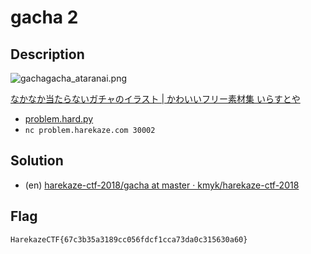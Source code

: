 # gacha 2

## Description

![gachagacha_ataranai.png](http://1.bp.blogspot.com/-CQ1BFBhBR5U/Vs1mVP0r6BI/AAAAAAAA4Io/8o5Gmw3kKPI/s800/gachagacha_ataranai.png)

[なかなか当たらないガチャのイラスト | かわいいフリー素材集 いらすとや](http://www.irasutoya.com/2016/02/blog-post_256.html)

- [problem.hard.py](attachments/problem.hard.py)</li>
- `nc problem.harekaze.com 30002`

## Solution

- (en) [harekaze-ctf-2018/gacha at master · kmyk/harekaze-ctf-2018](https://github.com/kmyk/harekaze-ctf-2018/tree/master/gacha#solution-for-2)

## Flag

```
HarekazeCTF{67c3b35a3189cc056fdcf1cca73da0c315630a60}
```